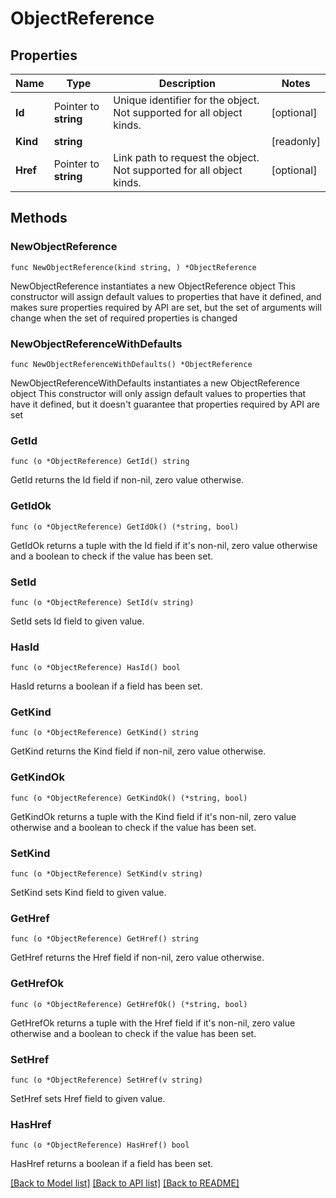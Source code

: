 # ObjectReference

## Properties

Name | Type | Description | Notes
------------ | ------------- | ------------- | -------------
**Id** | Pointer to **string** | Unique identifier for the object. Not supported for all object kinds. | [optional] 
**Kind** | **string** |  | [readonly] 
**Href** | Pointer to **string** | Link path to request the object. Not supported for all object kinds. | [optional] 

## Methods

### NewObjectReference

`func NewObjectReference(kind string, ) *ObjectReference`

NewObjectReference instantiates a new ObjectReference object
This constructor will assign default values to properties that have it defined,
and makes sure properties required by API are set, but the set of arguments
will change when the set of required properties is changed

### NewObjectReferenceWithDefaults

`func NewObjectReferenceWithDefaults() *ObjectReference`

NewObjectReferenceWithDefaults instantiates a new ObjectReference object
This constructor will only assign default values to properties that have it defined,
but it doesn't guarantee that properties required by API are set

### GetId

`func (o *ObjectReference) GetId() string`

GetId returns the Id field if non-nil, zero value otherwise.

### GetIdOk

`func (o *ObjectReference) GetIdOk() (*string, bool)`

GetIdOk returns a tuple with the Id field if it's non-nil, zero value otherwise
and a boolean to check if the value has been set.

### SetId

`func (o *ObjectReference) SetId(v string)`

SetId sets Id field to given value.

### HasId

`func (o *ObjectReference) HasId() bool`

HasId returns a boolean if a field has been set.

### GetKind

`func (o *ObjectReference) GetKind() string`

GetKind returns the Kind field if non-nil, zero value otherwise.

### GetKindOk

`func (o *ObjectReference) GetKindOk() (*string, bool)`

GetKindOk returns a tuple with the Kind field if it's non-nil, zero value otherwise
and a boolean to check if the value has been set.

### SetKind

`func (o *ObjectReference) SetKind(v string)`

SetKind sets Kind field to given value.


### GetHref

`func (o *ObjectReference) GetHref() string`

GetHref returns the Href field if non-nil, zero value otherwise.

### GetHrefOk

`func (o *ObjectReference) GetHrefOk() (*string, bool)`

GetHrefOk returns a tuple with the Href field if it's non-nil, zero value otherwise
and a boolean to check if the value has been set.

### SetHref

`func (o *ObjectReference) SetHref(v string)`

SetHref sets Href field to given value.

### HasHref

`func (o *ObjectReference) HasHref() bool`

HasHref returns a boolean if a field has been set.


[[Back to Model list]](../README.md#documentation-for-models) [[Back to API list]](../README.md#documentation-for-api-endpoints) [[Back to README]](../README.md)


